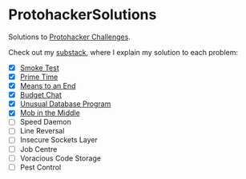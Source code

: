 # ProtohackerSolutions
Solutions to [Protohacker Challenges](https://protohackers.com/).

Check out my [substack](https://adarshkmt.substack.com/), where I explain my solution to each problem:

- [X] [Smoke Test](https://adarshkmt.substack.com/p/challenge-0-smoke-test)
- [X] [Prime Time](https://adarshkmt.substack.com/p/challenge-1-prime-time)
- [X] [Means to an End](https://adarshkmt.substack.com/p/challenge-2-means-to-an-end)
- [X] [Budget Chat](https://adarshkmt.substack.com/p/challenge-3-budget-chat)
- [X] [Unusual Database Program](https://adarshkmt.substack.com/p/challenge-4-unusual-database-program)
- [X] [Mob in the Middle](https://adarshkmt.substack.com/p/mob-in-the-middle)
- [ ] Speed Daemon
- [ ] Line Reversal
- [ ] Insecure Sockets Layer
- [ ] Job Centre
- [ ] Voracious Code Storage
- [ ] Pest Control
